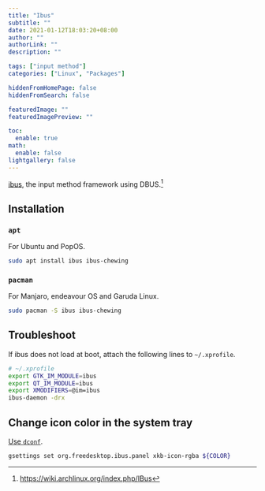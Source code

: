 ```yaml
---
title: "Ibus"
subtitle: ""
date: 2021-01-12T18:03:20+08:00
author: ""
authorLink: ""
description: ""

tags: ["input method"]
categories: ["Linux", "Packages"]

hiddenFromHomePage: false
hiddenFromSearch: false

featuredImage: ""
featuredImagePreview: ""

toc:
  enable: true
math:
  enable: false
lightgallery: false
---
```


[ibus](https://github.com/ibus/ibus), the input method framework using DBUS.[^1]

<!--more-->

## Installation

### `apt`

For Ubuntu and PopOS.

```bash
sudo apt install ibus ibus-chewing
```

### `pacman`

For Manjaro, endeavour OS and Garuda Linux.

```bash
sudo pacman -S ibus ibus-chewing
```

## Troubleshoot

If ibus does not load at boot, attach the following lines to `~/.xprofile`.

```bash
# ~/.xprofile
export GTK_IM_MODULE=ibus
export QT_IM_MODULE=ibus
export XMODIFIERS=@im=ibus
ibus-daemon -drx
```

## Change icon color in the system tray

[Use `dconf`](https://wiki.archlinux.org/index.php/IBus#Systray_language_icon_color).

```bash
gsettings set org.freedesktop.ibus.panel xkb-icon-rgba ${COLOR}
```


[^1]: https://wiki.archlinux.org/index.php/IBus
